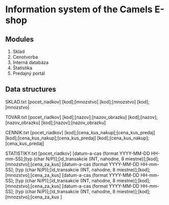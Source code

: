 # Information system of the Camels E-shop


## Modules

1) Sklad
2) Cenotvorba
3) Interná databáza
4) Štatistika
5) Predajný portál


## Data structures

SKLAD.txt
[pocet_riadkov]
[kod];[mnozstvo]
[kod];[mnozstvo]
[kod];[mnozstvo]

TOVAR.txt
[pocet_riadkov]
[kod];[nazov];[nazov_obrazku]
[kod];[nazov];[nazov_obrazku]
[kod];[nazov];[nazov_obrazku]

CENNIK.txt 
[pocet_riadkov]
[kod];[cena_kus_nakup];[cena_kus_predaj]
[kod];[cena_kus_nakup];[cena_kus_predaj]
[kod];[cena_kus_nakup];[cena_kus_predaj]

STATISTIKY.txt
[pocet_riadkov]
[datum-a-cas (format YYYY-MM-DD HH-mm-SS];[typ (char N/P)];[id_transakcie (INT, 
nahodne, 8 miestne)];[kod];[mnozstvo];[cena_za_kus]
[datum-a-cas (format YYYY-MM-DD HH-mm-SS]; [typ (char N/P)];[id_transakcie (INT, 
nahodne, 8 miestne)];[kod];[mnozstvo];[cena_za_kus]
[datum-a-cas (format YYYY-MM-DD HH-mm-SS]; [typ (char N/P)];[id_transakcie (INT, 
nahodne, 8 miestne)];[kod];[mnozstvo];[cena_za_kus]
[datum-a-cas (format YYYY-MM-DD HH-mm-SS]; [typ (char N/P)];[id_transakcie (INT, 
nahodne, 8 miestne)];[kod];[mnozstvo];[cena_za_kus ]
